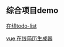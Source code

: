 ## 综合项目demo
[在线todo-list](https://sam-pig.github.io/front-end/projects/jquery-online-todo-list/index.html)

[vue 在线简历生成器](https://sam-pig.github.io/vue-resumer-1/dist/index.html)

<!-- ## JS练习demo

[DOM操作练习](https://sam-pig.github.io/front-end/practice/task-js-01.html)

[登录注册翻转](https://sam-pig.github.io/front-end/projects/flip.html)

[todolist](https://sam-pig.github.io/front-end/tasks/todolist-online/static/index.html) -->
